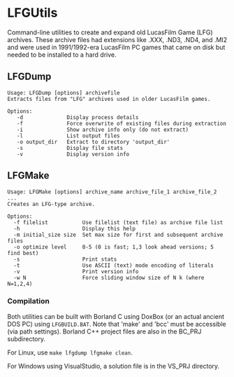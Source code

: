 # LFGUtils
Command-line utilities to create and expand old LucasFilm Game (LFG) archives.  These archive files had extensions like .XXX, .ND3, .ND4, and .MI2 and were used in 1991/1992-era LucasFilm PC games that came on disk but needed to be installed to a hard drive.

## LFGDump
```
Usage: LFGDump [options] archivefile
Extracts files from "LFG" archives used in older LucasFilm games.

Options:
   -d              Display process details
   -f              Force overwrite of existing files during extraction
   -i              Show archive info only (do not extract)
   -l              List output files
   -o output_dir   Extract to directory 'output_dir'
   -s              Display file stats
   -v              Display version info
```

## LFGMake
```
Usage: LFGMake [options] archive_name archive_file_1 archive_file_2 ...
Creates an LFG-type archive.

Options:
  -f filelist           Use filelist (text file) as archive file list
  -h                    Display this help
  -m initial_size size  Set max size for first and subsequent archive files
  -o optimize level     0-5 (0 is fast; 1,3 look ahead versions; 5 find best)
  -s                    Print stats
  -t                    Use ASCII (text) mode encoding of literals
  -v                    Print version info
  -w N                  Force sliding window size of N k (where N=1,2,4)
```

### Compilation
Both utilities can be built with Borland C using DoxBox (or an actual ancient DOS PC) using `LFGBUILD.BAT`. Note that 'make' and 'bcc' must be accessible (via path settings).  Borland C++ project files are also in the BC_PRJ subdirectory.

For Linux, use `make lfgdump lfgmake clean`.

For Windows using VisualStudio, a solution file is in the VS_PRJ directory.
